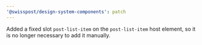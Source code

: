 ```yaml
---
'@swisspost/design-system-components': patch
---
```


Added a fixed slot `post-list-item` on the `post-list-item` host element, so it is no longer necessary to add it manually.

